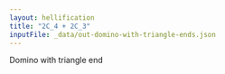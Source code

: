 ```yaml
---
layout: hellification
title: "2C_4 + 2C_3"
inputFile: _data/out-domino-with-triangle-ends.json
---
```


Domino with triangle end